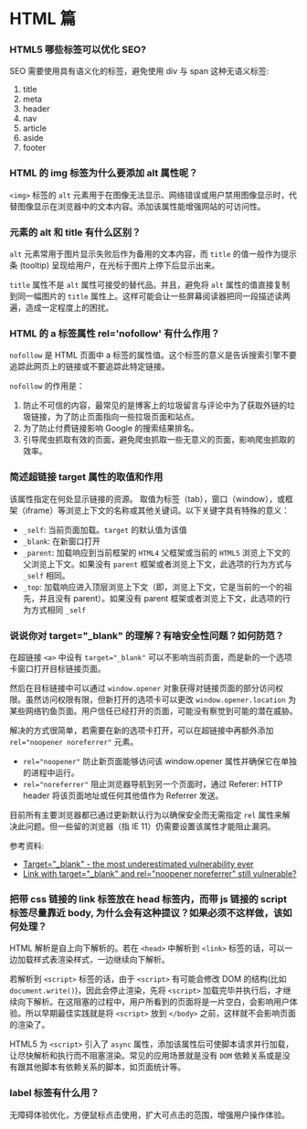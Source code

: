 # HTML 篇

### HTML5 哪些标签可以优化 SEO?

SEO 需要使用具有语义化的标签，避免使用 div 与 span 这种无语义标签:

1. title
2. meta
3. header
4. nav
5. article
6. aside
7. footer

### HTML 的 img 标签为什么要添加 alt 属性呢？

`<img>` 标签的 `alt` 元素用于在图像无法显示、网络错误或用户禁用图像显示时，代替图像显示在浏览器中的文本内容。添加该属性能增强网站的可访问性。

### 元素的 alt 和 title 有什么区别？

`alt` 元素常用于图片显示失败后作为备用的文本内容，而 `title` 的值一般作为提示条 (tooltip) 呈现给用户，在光标于图片上停下后显示出来。

`title` 属性不是 `alt` 属性可接受的替代品。并且，避免将 `alt` 属性的值直接复制到同一幅图片的 `title` 属性上。这样可能会让一些屏幕阅读器把同一段描述读两遍，造成一定程度上的困扰。

### HTML 的 a 标签属性 rel='nofollow' 有什么作用？

`nofollow` 是 HTML 页面中 a 标签的属性值。这个标签的意义是告诉搜索引擎不要追踪此网页上的链接或不要追踪此特定链接。

`nofollow` 的作用是：

1. 防止不可信的内容，最常见的是博客上的垃圾留言与评论中为了获取外链的垃圾链接，为了防止页面指向一些拉圾页面和站点。
2. 为了防止付费链接影响 Google 的搜索结果排名。
3. 引导爬虫抓取有效的页面，避免爬虫抓取一些无意义的页面，影响爬虫抓取的效率。

### 简述超链接 target 属性的取值和作用

该属性指定在何处显示链接的资源。 取值为标签（tab），窗口（window），或框架（iframe）等浏览上下文的名称或其他关键词。以下关键字具有特殊的意义：

- `_self`: 当前页面加载。`target` 的默认值为该值
- `_blank`: 在新窗口打开
- `_parent`: 加载响应到当前框架的 `HTML4` 父框架或当前的 `HTML5` 浏览上下文的父浏览上下文。如果没有 `parent` 框架或者浏览上下文，此选项的行为方式与 `_self` 相同。
- `_top`: 加载响应进入顶层浏览上下文（即，浏览上下文，它是当前的一个的祖先，并且没有 parent）。如果没有 parent 框架或者浏览上下文，此选项的行为方式相同 `_self`

### 说说你对 target="\_blank" 的理解？有啥安全性问题？如何防范？

在超链接 `<a>` 中设有 `target="_blank"` 可以不影响当前页面，而是新的一个选项卡窗口打开目标链接页面。

然后在目标链接中可以通过 `window.opener` 对象获得对链接页面的部分访问权限。虽然访问权限有限，但新打开的选项卡可以更改 `window.opener.location` 为某些网络钓鱼页面。用户信任已经打开的页面，可能没有察觉到可能的潜在威胁。

解决的方式很简单，若需要在新的选项卡打开，可以在超链接中再额外添加 `rel="noopener noreferrer"` 元素。

- `rel="noopener"` 防止新页面能够访问该 window.opener 属性并确保它在单独的进程中运行。
- `rel="noreferrer"` 阻止浏览器导航到另一个页面时，通过 Referer: HTTP header 将该页面地址或任何其他值作为 Referrer 发送。

目前所有主要浏览器都已通过更新默认行为以确保安全而无需指定 `rel` 属性来解决此问题。但一些留的浏览器（指 IE 11）仍需要设置该属性才能阻止漏洞。

参考资料:

- [Target="\_blank" - the most underestimated vulnerability ever](https://www.jitbit.com/alexblog/256-targetblank---the-most-underestimated-vulnerability-ever/)
- [Link with target="\_blank" and rel="noopener noreferrer" still vulnerable?](https://stackoverflow.com/questions/50709625/link-with-target-blank-and-rel-noopener-noreferrer-still-vulnerable)

### 把带 css 链接的 link 标签放在 head 标签内，而带 js 链接的 script 标签尽量靠近 body, 为什么会有这种提议？如果必须不这样做，该如何处理？

HTML 解析是自上向下解析的。若在 `<head>` 中解析到 `<link>` 标签的话，可以一边加载样式表渲染样式，一边继续向下解析。

若解析到 `<script>` 标签的话，由于 `<script>` 有可能会修改 DOM 的结构(比如 `document.write()`)，因此会停止渲染，先将 `<script>` 加载完毕并执行后，才继续向下解析。在这阻塞的过程中，用户所看到的页面将是一片空白，会影响用户体验。所以早期最佳实践就是将 `<script>` 放到 `</body>` 之前，这样就不会影响页面的渲染了。

HTML5 为 `<script>` 引入了 `async` 属性，添加该属性后可使脚本请求并行加载，让尽快解析和执行而不阻塞渲染。常见的应用场景就是没有 `DOM` 依赖关系或是没有跟其他脚本有依赖关系的脚本，如页面统计等。

### label 标签有什么用？

无障碍体验优化，方便鼠标点击使用，扩大可点击的范围，增强用户操作体验。
